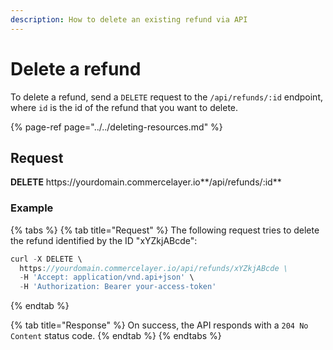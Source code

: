 ```yaml
---
description: How to delete an existing refund via API
---
```


# Delete a refund

To delete a refund, send a `DELETE` request to the `/api/refunds/:id` endpoint, where `id` is the id of the refund that you want to delete.

{% page-ref page="../../deleting-resources.md" %}

## Request

**DELETE** https://<i></i>yourdomain.commercelayer.io**/api/refunds/:id**

### Example

{% tabs %}
{% tab title="Request" %}
The following request tries to delete the refund identified by the ID "xYZkjABcde":

```javascript
curl -X DELETE \
  https://yourdomain.commercelayer.io/api/refunds/xYZkjABcde \
  -H 'Accept: application/vnd.api+json' \
  -H 'Authorization: Bearer your-access-token'
```
{% endtab %}

{% tab title="Response" %}
On success, the API responds with a `204 No Content` status code.
{% endtab %}
{% endtabs %}

